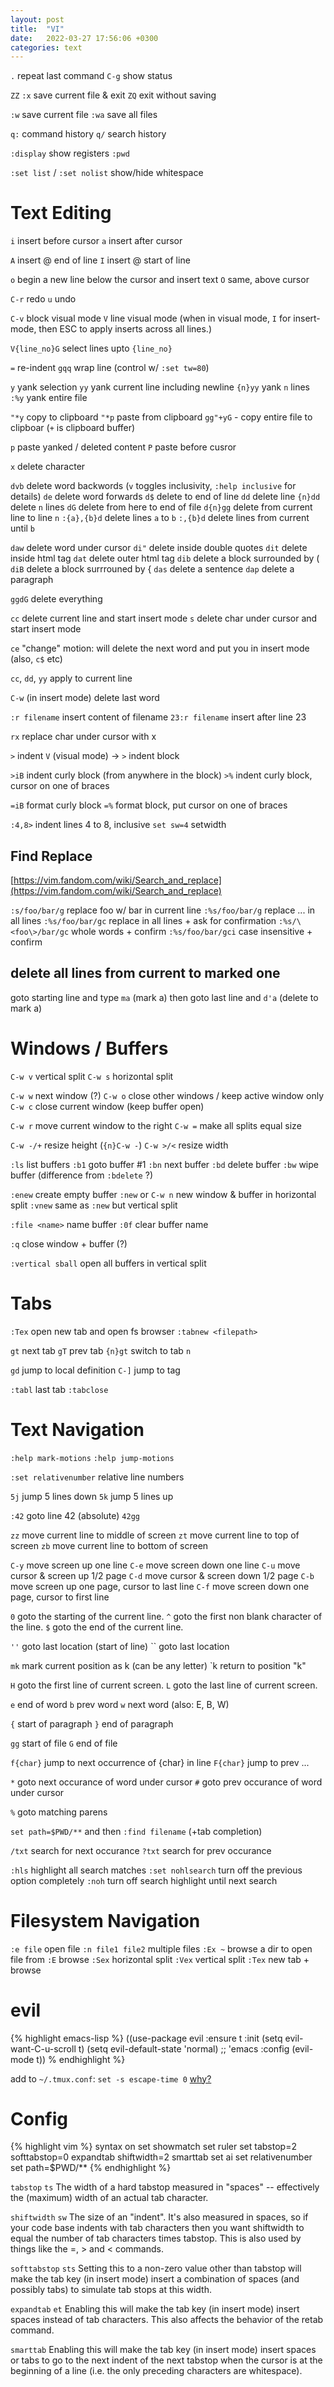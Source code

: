 ```yaml
---
layout: post
title:  "VI"
date:   2022-03-27 17:56:06 +0300
categories: text
---
```


`.` repeat last command
`C-g` show status

`ZZ` `:x` save current file & exit
`ZQ` exit without saving

`:w` save current file
`:wa` save all files

`q:` command history
`q/` search history

`:display` show registers
`:pwd`

`:set list` / `:set nolist` show/hide whitespace

# Text Editing
`i` insert before cursor
`a` insert after cursor

`A` insert @ end of line
`I` insert @ start of line

`o` begin a new line below the cursor and insert text
`O` same, above cursor

`C-r` redo
`u` undo

`C-v` block visual mode
`V` line visual mode
(when in visual mode, `I` for insert-mode, then ESC to apply inserts across all lines.)

`V{line_no}G` select lines upto `{line_no}`

`=` re-indent
`gqq` wrap line (control w/ `:set tw=80`)

`y` yank selection
`yy` yank current line including newline
`{n}yy` yank `n` lines
`:%y` yank entire file

`"*y` copy to clipboard
`"*p` paste from clipboard
`gg"+yG` - copy entire file to clipboar (`+` is clipboard buffer)

`p` paste yanked / deleted content
`P` paste before cusror

`x` delete character

`dvb` delete word backwords (`v` toggles inclusivity, `:help inclusive` for details)
`de` delete word forwards
`d$` delete to end of line
`dd` delete line
`{n}dd` delete `n` lines
`dG` delete from here to end of file
`d{n}gg` delete from current line to line `n`
`:{a},{b}d` delete lines `a` to `b`
`:,{b}d` delete lines from current until `b`

`daw` delete word under cursor
`di"` delete inside double quotes
`dit` delete inside html tag
`dat` delete outer html tag
`dib` delete a block surrounded by (
`diB` delete a block surrrouned by {
`das` delete a sentence
`dap` delete a paragraph

`ggdG` delete everything

`cc` delete current line and start insert mode
`s` delete char under cursor and start insert mode

`ce` "change" motion: will delete the next word and put you in insert mode
(also, `c$` etc)

`cc`, `dd`, `yy` apply to current line

`C-w` (in insert mode) delete last word

`:r filename` insert content of filename
`23:r filename` insert after line 23

`rx` replace char under cursor with x

`>` indent
`V` (visual mode) -> `>` indent block

`>iB` indent curly block (from anywhere in the block)
`>%` indent curly block, cursor on one of braces

`=iB` format curly block
`=%` format block, put cursor on one of braces

`:4,8>` indent lines 4 to 8, inclusive
`set sw=4` setwidth

## Find Replace
[https://vim.fandom.com/wiki/Search_and_replace](https://vim.fandom.com/wiki/Search_and_replace)

`:s/foo/bar/g` replace foo w/ bar in current line
`:%s/foo/bar/g` replace ... in all lines
`:%s/foo/bar/gc` replace in all lines + ask for confirmation
`:%s/\<foo\>/bar/gc` whole words + confirm
`:%s/foo/bar/gci` case insensitive + confirm

## delete all lines from current to marked one
goto starting line and type `ma` (mark a)
then goto last line and `d'a` (delete to mark a)

# Windows / Buffers
`C-w v` vertical split
`C-w s` horizontal split

`C-w w` next window (?)
`C-w o` close other windows / keep active window only
`C-w c` close current window (keep buffer open)

`C-w r` move current window to the right
`C-w =` make all splits equal size

`C-w -/+` resize height (`{n}C-w -`)
`C-w >/<` resize width

`:ls` list buffers
`:b1` goto buffer #1
`:bn` next buffer
`:bd` delete buffer
`:bw` wipe buffer (difference from `:bdelete` ?)

`:enew` create empty buffer
`:new` or `C-w n` new window & buffer in horizontal split
`:vnew` same as `:new` but vertical split

`:file <name>` name buffer
`:0f` clear buffer name

`:q` close window + buffer (?)

`:vertical sball` open all buffers in vertical split

# Tabs
`:Tex` open new tab and open fs browser
`:tabnew <filepath>`

`gt` next tab
`gT` prev tab
`{n}gt` switch to tab `n`

`gd` jump to local definition
`C-]` jump to tag

`:tabl` last tab
`:tabclose`

# Text Navigation
`:help mark-motions`
`:help jump-motions`

`:set relativenumber` relative line numbers

`5j` jump 5 lines down
`5k` jump 5 lines up

`:42` goto line 42 (absolute)
`42gg`

`zz` move current line to middle of screen
`zt` move current line to top of screen
`zb` move current line to bottom of screen

`C-y` move screen up one line
`C-e` move screen down one line
`C-u` move cursor & screen up 1/2 page
`C-d` move cursor & screen down 1/2 page
`C-b` move screen up one page, cursor to last line
`C-f` move screen down one page, cursor to first line

`0` goto the starting of the current line.
`^` goto the first non blank character of the line.
`$` goto the end of the current line.

`''` goto last location (start of line)
\`\` goto last location

`mk` mark current position as k (can be any letter)
\`k return to position "k"

`H` goto the first line of current screen.
`L` goto the last line of current screen.

`e` end of word
`b` prev word
`w` next word
(also: E, B, W)

`{` start of paragraph
`}` end of paragraph

`gg` start of file
`G` end of file

`f{char}` jump to next occurrence of {char} in line
`F{char}` jump to prev ...

`*` goto next occurance of word under cursor
`#` goto prev occurance of word under cursor

`%` goto matching parens

`set path=$PWD/**` and then `:find filename` (+tab completion)

`/txt` search for next occurance
`?txt` search for prev occurance

`:hls` highlight all search matches
`:set nohlsearch` turn off the previous option completely
`:noh` turn off search highlight until next search

# Filesystem Navigation
`:e file` open file
`:n file1 file2` multiple files
`:Ex ~` browse a dir to open file from
`:E` browse
`:Sex` horizontal split
`:Vex` vertical split
`:Tex` new tab + browse

# evil
{% highlight emacs-lisp %}
((use-package evil :ensure t
  :init
  (setq evil-want-C-u-scroll t)
  (setq evil-default-state 'normal) ;; 'emacs
  :config (evil-mode t))
% endhighlight %}

add to `~/.tmux.conf`: `set -s escape-time 0` [why?](https://evil.readthedocs.io/en/latest/faq.html#problems-with-the-escape-key-in-the-terminal)

# Config
{% highlight vim %}
syntax on
set showmatch
set ruler
set tabstop=2 softtabstop=0 expandtab shiftwidth=2 smarttab
set ai
set relativenumber
set path=$PWD/**
{% endhighlight %}

`tabstop` `ts` The width of a hard tabstop measured in "spaces" -- effectively the (maximum) width of an actual tab character.

`shiftwidth` `sw` The size of an "indent". It's also measured in spaces, so if your code base indents with tab characters then you want shiftwidth to equal the number of tab characters times tabstop. This is also used by things like the =, > and < commands.

`softtabstop` `sts` Setting this to a non-zero value other than tabstop will make the tab key (in insert mode) insert a combination of spaces (and possibly tabs) to simulate tab stops at this width.

`expandtab` `et` Enabling this will make the tab key (in insert mode) insert spaces instead of tab characters. This also affects the behavior of the retab command.

`smarttab` Enabling this will make the tab key (in insert mode) insert spaces or tabs to go to the next indent of the next tabstop when the cursor is at the beginning of a line (i.e. the only preceding characters are whitespace).
